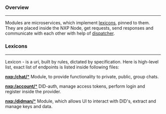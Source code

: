 ### Overview
---
Modules are microservices, which implement [lexicons](#lexicons), pinned to them. They are placed inside the NXP Node, get requests, send responses and communicate with each other with help of [dispatcher](/architecture/dispatcher.md).

### Lexicons
---
Lexicon - is a uri, built by rules, dictated by specification. Here is high-level list, exact list of endpoints is listed inside following files:

[**nxp:/chat/***](chat.md)
Module, to provide functionality to private, public, group chats.

[**nxp:/account/***](account.md)
DID-auth, manage access tokens, perform login and register inside the provider.

[**nxp:/didman/***](didman.md)
Module, which allows UI to interact with DID's, extract and manage keys and data.